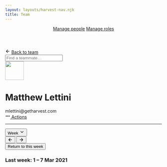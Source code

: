 ```yaml
---
layout: layouts/harvest-nav.njk
title: Team
---
```


<header id="top-nav">
  <nav>
    <a href="/harvest-nav/team" class="is-active">Manage people</a>
    <a href="#">Manage roles</a>
  </nav>
</header>

<main>
  <div class="flex justify-space-between">
    <div class="flex back-to mb-16">
      <svg xmlns="http://www.w3.org/2000/svg" width="16" height="16" viewBox="0 0 24 24" fill="none" stroke="currentColor" stroke-width="2" stroke-linecap="round" stroke-linejoin="round" class="feather feather-arrow-left"><line x1="19" y1="12" x2="5" y2="12"></line><polyline points="12 19 5 12 12 5"></polyline></svg>
      <a href="/harvest-nav/team" class="is-active">Back to team</a>
    </div>
    <input class="input search" type="text" placeholder="Find a teammate…">
  </div>

  <div class="flex justify-space-between mt-8">
    <div class="flex">
      <img src="https://matthewlettini.me/images/matthew-lettini-header.jpg" class="avatar" width="60" height="60">
      <div class="ml-8">
        <h1>Matthew Lettini</h1>
        mlettini@getharvest.com
      </div>
    </div>
    <div class="flex">
      <a href="/harvest-nav/profile" class="button">
        <svg xmlns="http://www.w3.org/2000/svg" width="16" height="16" viewBox="0 0 24 24" fill="none" stroke="currentColor" stroke-width="3" stroke-linecap="round" stroke-linejoin="round" class="feather feather-more-horizontal"><circle cx="12" cy="12" r="1"></circle><circle cx="19" cy="12" r="1"></circle><circle cx="5" cy="12" r="1"></circle></svg>
        Actions
      </a>
    </div>
  </div>

  <hr class="mt-16 mb-16">

  <div class="flex justify-space-between">
    <div class="flex">
      <button class="button button-sm">Week <svg xmlns="http://www.w3.org/2000/svg" width="16" height="16" viewBox="0 0 24 24" fill="none" stroke="currentColor" stroke-width="2" stroke-linecap="round" stroke-linejoin="round" class="feather feather-chevron-down"><polyline points="6 9 12 15 18 9"></polyline></svg></button>
      <div class="button-group">
        <button class="button button-sm button-icon"><svg xmlns="http://www.w3.org/2000/svg" width="16" height="16" viewBox="0 0 24 24" fill="none" stroke="currentColor" stroke-width="2" stroke-linecap="round" stroke-linejoin="round" class="feather feather-arrow-left"><line x1="19" y1="12" x2="5" y2="12"></line><polyline points="12 19 5 12 12 5"></polyline></svg></button>
        <button class="button button-sm button-icon"><svg xmlns="http://www.w3.org/2000/svg" width="16" height="16" viewBox="0 0 24 24" fill="none" stroke="currentColor" stroke-width="2" stroke-linecap="round" stroke-linejoin="round" class="feather feather-arrow-right"><line x1="5" y1="12" x2="19" y2="12"></line><polyline points="12 5 19 12 12 19"></polyline></svg></button>
      </div>
      <button class="button button-sm">Return to this week</button>
      <h3 class="ml-4">Last week: <span class="text-400">1 – 7 Mar 2021</span></h3>
    </div>
    <div class="flex">
      &nbsp;
    </div>
  </div>
</main>
